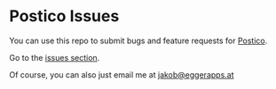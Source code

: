 # Postico Issues

You can use this repo to submit bugs and feature requests for [Postico](https://eggerapps.at/postico/).

Go to the [issues section](https://github.com/jakob/Postico/issues).

Of course, you can also just email me at jakob@eggerapps.at
